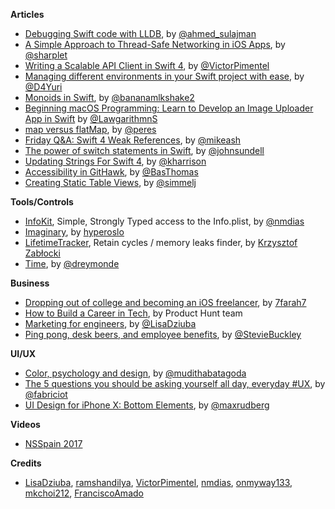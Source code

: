 **Articles**

* [Debugging Swift code with LLDB](https://medium.com/flawless-app-stories/debugging-swift-code-with-lldb-b30c5cf2fd49), by [@ahmed_sulajman](https://twitter.com/ahmed_sulajman)
* [A Simple Approach to Thread-Safe Networking in iOS Apps](https://robots.thoughtbot.com/a-simple-approach-to-thread-safe-networking-in-ios-apps), by [@sharplet](https://twitter.com/sharplet)
* [Writing a Scalable API Client in Swift 4](https://medium.com/makingtuenti/writing-a-scalable-api-client-in-swift-4-b3c6f7f3f3fb), by [@VictorPimentel](https://twitter.com/VictorPimentel)
* [Managing different environments in your Swift project with ease](https://medium.com/flawless-app-stories/manage-different-environments-in-your-swift-project-with-ease-659f7f3fb1a6), by [@D4Yuri](https://twitter.com/D4Yuri)
* [Monoids in Swift](https://deadbeef.me/2017/09/monoids), by [@bananamlkshake2](https://twitter.com/Bananamlkshake2)
* [Beginning macOS Programming: Learn to Develop an Image Uploader App in Swift](https://www.appcoda.com/macos-image-uploader-app/) by [@LawgarithmnS](https://twitter.com/LawgarithmnS)
* [map versus flatMap](http://codeplease.io/2017/09/24/map-versus-flatmap/), by [@peres](https://twitter.com/peres)
* [Friday Q&A: Swift 4 Weak References](https://www.mikeash.com/pyblog/friday-qa-2017-09-22-swift-4-weak-references.html), by [@mikeash](https://twitter.com/mikeash)
* [The power of switch statements in Swift](https://www.swiftbysundell.com/posts/the-power-of-switch-statements-in-swift), by [@johnsundell](https://twitter.com/johnsundell)
* [Updating Strings For Swift 4](https://useyourloaf.com/blog/updating-strings-for-swift-4/), by [@kharrison](https://twitter.com/kharrison)
* [Accessibility in GitHawk](https://basthomas.github.io/2017/09/26/Accessibility-in-GitHawk/), by [@BasThomas](https://twitter.com/BasThomas)
* [Creating Static Table Views](https://www.iamsim.me/creating-static-table-views/), by [@simmelj](https://twitter.com/simmelj)

**Tools/Controls**
 * [InfoKit](https://github.com/nmdias/InfoKit), Simple, Strongly Typed access to the Info.plist, by [@nmdias](https://twitter.com/nmdias_pt)
 * [Imaginary](https://github.com/hyperoslo/Imaginary), by [hyperoslo](https://github.com/hyperoslo)
 * [LifetimeTracker](https://github.com/krzysztofzablocki/LifetimeTracker), Retain cycles / memory leaks finder, by [Krzysztof Zabłocki](https://github.com/krzysztofzablocki)
 * [Time](https://github.com/dreymonde/Time), by [@dreymonde](https://twitter.com/dreymonde)

**Business**

* [Dropping out of college and becoming an iOS freelancer](https://blog.lucasfarah.me/dropping-out-of-college-and-becoming-an-ios-freelancer-21ed9e3dcf7), by [7farah7](https://twitter.com/7farah7)
* [How to Build a Career in Tech](https://books.producthunt.com/careers), by Product Hunt team
* [Marketing for engineers](https://github.com/LisaDziuba/Marketing-for-Engineers), by [@LisaDziuba](https://twitter.com/LisaDziuba)
* [Ping pong, desk beers, and employee benefits](https://medium.com/@steviebuckley/ping-pong-desk-beers-and-employee-benefits-be073429cb85), by [@StevieBuckley](https://twitter.com/StevieBuckley)

**UI/UX**

* [Color, psychology and design](https://uxplanet.org/how-color-can-effect-emotion-ccab0431b1d), by [@mudithabatagoda](https://twitter.com/mudithabatagoda)
* [The 5 questions you should be asking yourself all day, everyday #UX](https://uxdesign.cc/the-5-questions-you-should-be-asking-yourself-all-day-everyday-ux-cf93e2d0fd7e), by [@fabriciot](https://twitter.com/fabriciot)
* [UI Design for iPhone X: Bottom Elements](http://blog.maxrudberg.com/post/165590234593/ui-design-for-iphone-x-bottom-elements), by [@maxrudberg](https://twitter.com/maxrudberg)

**Videos**

* [NSSpain 2017](https://vimeo.com/album/4786409)

**Credits**
* [LisaDziuba](https://github.com/LisaDziuba), [ramshandilya](https://github.com/ramshandilya), [VictorPimentel](https://github.com/victorpimentel), [nmdias](https://github.com/nmdias), [onmyway133](https://github.com/onmyway133), [mkchoi212](https://github.com/mkchoi212), [FranciscoAmado](https://github.com/FranciscoAmado)
